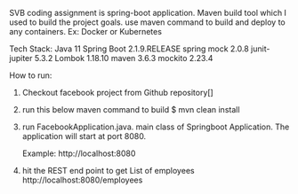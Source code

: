 SVB coding assignment is spring-boot application. Maven build tool which I used to build the project goals. use maven command to build and deploy to any containers. Ex: Docker or Kubernetes

Tech Stack: Java 11 Spring Boot 2.1.9.RELEASE spring mock 2.0.8 junit-jupiter 5.3.2 Lombok 1.18.10 maven 3.6.3 mockito 2.23.4

How to run:
 1. Checkout facebook project from Github repository[] 
 
 2. run this below maven command to build
 $ mvn clean install
 
 3. run FacebookApplication.java. main class of Springboot Application.
    The application will start at port 8080.
    
    Example: http://localhost:8080
 
 4. hit the REST end point to get List of employees
    http://localhost:8080/employees
        

